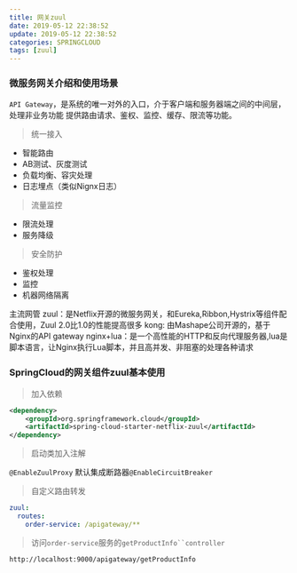 ```yaml
---
title: 网关zuul
date: 2019-05-12 22:38:52
update: 2019-05-12 22:38:52
categories: SPRINGCLOUD
tags: [zuul]
---
```


### 微服务网关介绍和使用场景

`API Gateway`，是系统的唯一对外的入口，介于客户端和服务器端之间的中间层，处理非业务功能 提供路由请求、鉴权、监控、缓存、限流等功能。

<!-- more -->

> 统一接入

* 智能路由
* AB测试、灰度测试
* 负载均衡、容灾处理
* 日志埋点（类似Nignx日志）

> 流量监控

* 限流处理
* 服务降级

> 安全防护

* 鉴权处理
* 监控
* 机器网络隔离

主流网管
zuul：是Netflix开源的微服务网关，和Eureka,Ribbon,Hystrix等组件配合使用，Zuul 2.0比1.0的性能提高很多
kong: 由Mashape公司开源的，基于Nginx的API gateway
nginx+lua：是一个高性能的HTTP和反向代理服务器,lua是脚本语言，让Nginx执行Lua脚本，并且高并发、非阻塞的处理各种请求


### SpringCloud的网关组件zuul基本使用

> 加入依赖

```xml
<dependency>
    <groupId>org.springframework.cloud</groupId>
    <artifactId>spring-cloud-starter-netflix-zuul</artifactId>
</dependency>
```

> 启动类加入注解

`@EnableZuulProxy`
默认集成断路器`@EnableCircuitBreaker`

> 自定义路由转发

```yml
zuul:
  routes:
    order-service: /apigateway/**
```

> 访问`order-service`服务的`getProductInfo``controller`

```
http://localhost:9000/apigateway/getProductInfo
```

